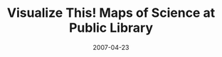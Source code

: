 ---
date: 2007-04-23
title: Visualize This! Maps of Science at Public Library
source: IU News Room
sourceUrl: https://libraries.indiana.edu/?pageId=280&checkNewsId=471
pdfLink: 20070423-borner-iunews-mcpl-exhibit.pdf
---